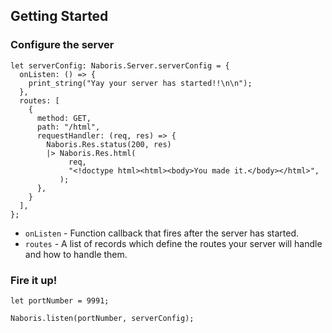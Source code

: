 ## Getting Started

### Configure the server
```reasonml
let serverConfig: Naboris.Server.serverConfig = {
  onListen: () => {
    print_string("Yay your server has started!!\n\n");
  },
  routes: [
    {
      method: GET,
      path: "/html",
      requestHandler: (req, res) => {
        Naboris.Res.status(200, res)
        |> Naboris.Res.html(
             req,
             "<!doctype html><html><body>You made it.</body></html>",
           );
      },
    }
  ],
};
```

- `onListen` - Function callback that fires after the server has started.
- `routes` - A list of records which define the routes your server will handle and how to handle them.

### Fire it up!

```reasonml
let portNumber = 9991;

Naboris.listen(portNumber, serverConfig);
```